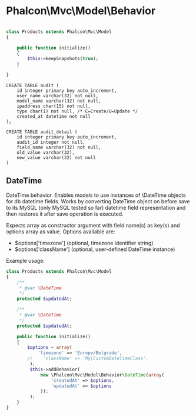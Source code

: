 Phalcon\Mvc\Model\Behavior
==========================

```php

class Products extends Phalcon\Mvc\Model
{

    public function initialize()
    {
        $this->keepSnapshots(true);
    }

}
```

```
CREATE TABLE audit (
    id integer primary key auto_increment,
    user_name varchar(32) not null,
    model_name varchar(32) not null,
    ipaddress char(15) not null,
    type char(1) not null, /* C=Create/U=Update */
    created_at datetime not null
);

CREATE TABLE audit_detail (
    id integer primary key auto_increment,
    audit_id integer not null,
    field_name varchar(32) not null,
    old_value varchar(32),
    new_value varchar(32) not null
)
```

DateTime
--------

DateTime behavior.
 Enables models to use instances of \DateTime objects for db datetime fields.
 Works by converting DateTime object on before save to its MySQL (only MySQL tested so far) datetime field representation
 and then restores it after save operation is executed.

 Expects array as constructor argument with field name(s) as key(s) and options array as value.
 Options available are:
 - $options['timezone'] (optional, timezone identifier string)
 - $options['className'] (optional, user-defined DateTime instance)

 Example usage:
 ```php
 class Products extends Phalcon\Mvc\Model
 {
     /**
      * @var \DateTime
      */
     protected $updatedAt;

     /**
      * @var \DateTime
      */
     protected $updatedAt;

     public function initialize()
     {
         $options = array(
             'timezone' => 'Europe/Belgrade',
         //    'className' => 'My\CustomDateTimeClass',
          );
          $this->addBehavior(
              new \Phalcon\Mvc\Model\Behavior\DateTime(array(
                  'createdAt' => $options,
                  'updatedAt' => $options
              ));
          );
     }
 }
 ```
